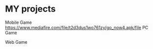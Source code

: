 # MY projects

Mobile Game 
https://www.mediafire.com/file/t2d3dus1wo761zy/go_now4.apk/file
PC Game 

Web Game
